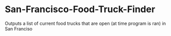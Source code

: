 # San-Francisco-Food-Truck-Finder
Outputs a list of current food trucks that are open (at time program is ran) in San Franciso
